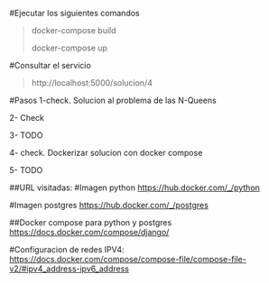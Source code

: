 #Ejecutar los siguientes comandos
> docker-compose build 
>
> docker-compose up
 

#Consultar el servicio
> http://localhost:5000/solucion/4


#Pasos 
1-check. Solucion al problema de las N-Queens

2- Check

3- TODO

4- check. Dockerizar solucion con docker compose

5- TODO

##URL visitadas:
#Imagen python
https://hub.docker.com/_/python

#Imagen postgres
https://hub.docker.com/_/postgres

##Docker compose para python y postgres
https://docs.docker.com/compose/django/


#Configuracion de redes IPV4:
https://docs.docker.com/compose/compose-file/compose-file-v2/#ipv4_address-ipv6_address